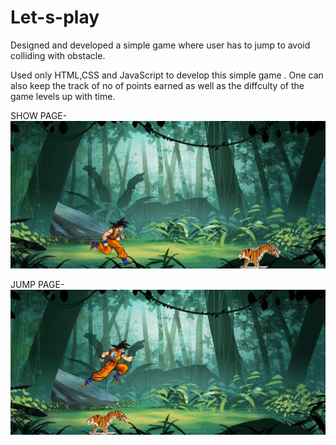 # Let-s-play

Designed and developed a simple game 
where user has to jump to avoid colliding with obstacle.

Used only HTML,CSS and JavaScript to develop this simple game . One can also keep the track of no of points earned as well as 
the diffculty of the game levels up with time.


SHOW PAGE-
![alt text](https://github.com/ritikks/Let-s-play/blob/main/game-images/show%20page.png)

JUMP PAGE-
![alt text](https://github.com/ritikks/Let-s-play/blob/main/game-images/jump%20image.png)
